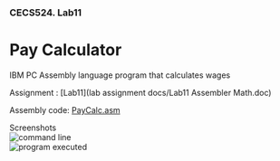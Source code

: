 ### CECS524. Lab11
# Pay Calculator
IBM PC Assembly language program that calculates wages

Assignment : [Lab11](lab assignment docs/Lab11 Assembler Math.doc)  

Assembly code: [PayCalc.asm](../PayCalc.asm)  

Screenshots  
![command line](images/lab11_screenshot1)  
![program executed](images/lab11_screenshot2)  
